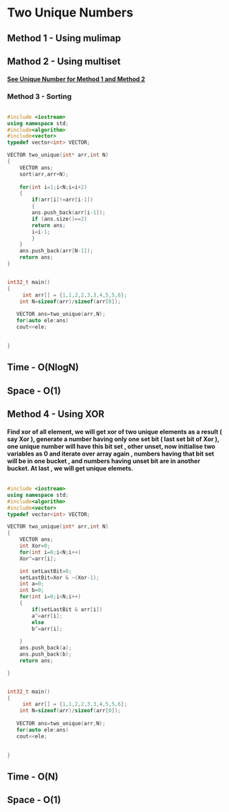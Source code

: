 # Two Unique Numbers

## Method 1 - Using mulimap
## Mathod 2 - Using multiset

#### [See Unique Number for Method 1 and Method 2](https://github.com/arunkalher/DSA-Repo/tree/main/Play%20with%20Bits/unique_no) 

### Method 3 - Sorting

```C++

#include <iostream>
using namespace std;
#include<algorithm>
#include<vector>
typedef vector<int> VECTOR;

VECTOR two_unique(int* arr,int N)
{   
    VECTOR ans;
    sort(arr,arr+N);
    
    for(int i=1;i<N;i=i+2)
    {
        if(arr[i]!=arr[i-1])
        {
        ans.push_back(arr[i-1]);
        if (ans.size()==2)
        return ans;
        i=i-1;
        }
    }
    ans.push_back(arr[N-1]);
    return ans;
}


int32_t main()
{
     int arr[] = {1,1,2,2,3,3,4,5,5,6};
    int N=sizeof(arr)/sizeof(arr[0]);
   
   VECTOR ans=two_unique(arr,N);
   for(auto ele:ans)
   cout<<ele;

   
}
```
## Time - O(NlogN)
## Space - O(1)

## Method 4 - Using XOR
#### Find xor of all element, we will get xor of two unique elements as a result ( say Xor ), generate a number having only one set bit ( last set bit of Xor ), one unique number will have this bit set , other unset, now initialise two variables as 0 and iterate over array again , numbers having that bit set will be in one bucket , and numbers having unset bit are in another bucket. At last , we will get unique elemets.
```C++

#include <iostream>
using namespace std;
#include<algorithm>
#include<vector>
typedef vector<int> VECTOR;

VECTOR two_unique(int* arr,int N)
{   
    VECTOR ans;
    int Xor=0;
    for(int i=0;i<N;i++)
    Xor^=arr[i];

    int setLastBit=0;
    setLastBit=Xor & ~(Xor-1);
    int a=0;
    int b=0;
    for(int i=0;i<N;i++)
    {
        if(setLastBit & arr[i])
        a^=arr[i];
        else
        b^=arr[i];
        
    }
    ans.push_back(a);
    ans.push_back(b);
    return ans;

}


int32_t main()
{
     int arr[] = {1,1,2,2,3,3,4,5,5,6};
    int N=sizeof(arr)/sizeof(arr[0]);
   
   VECTOR ans=two_unique(arr,N);
   for(auto ele:ans)
   cout<<ele;

   
}
```
## Time - O(N)
## Space - O(1)